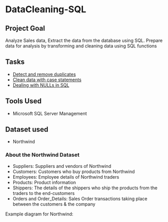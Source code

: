 # DataCleaning-SQL

## Project Goal
Analyze Sales data, Extract the data from the database using SQL. Prepare data for analysis by transforming and cleaning data using SQL functions

## Tasks
* [Detect and remove duplicates](https://github.com/Nwiradiradja/DataCleaning-SQL/tree/main/Detect_Remove_Duplicates)
* [Clean data with case statements](https://github.com/Nwiradiradja/DataCleaning-SQL/tree/main/Clean_Data_Case_Statement)
* [Dealing with NULLs in SQL](https://github.com/Nwiradiradja/DataCleaning-SQL/tree/main/Nulls)

## Tools Used
* Microsoft SQL Server Management

## Dataset used
* Northwind

### About the Northwind Dataset
* Suppliers: Suppliers and vendors of Northwind
* Customers: Customers who buy products from Northwind
* Employees: Employee details of Northwind traders
* Products: Product information
* Shippers: The details of the shippers who ship the products from the traders to the end-customers
* Orders and Order_Details: Sales Order transactions taking place between the customers & the company

Example diagram for Northwind:

